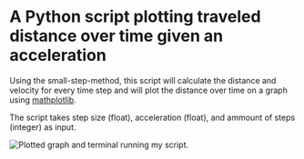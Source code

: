# A Python script plotting traveled distance over time given an acceleration

Using the small-step-method, this script will calculate the distance and velocity for every time step and will plot the distance over time on a graph using [mathplotlib](https://github.com/matplotlib/matplotlib). 

The script takes step size (float), acceleration (float), and ammount of steps (integer) as input.

![Plotted graph and terminal running my script.](https://i.ibb.co/HqzhSMn/Bildschirmfoto-2020-11-25-um-23-22-10.png)